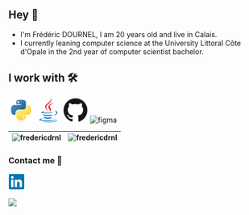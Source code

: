 ## Hey 👋

- I'm Frédéric DOURNEL, I am 20 years old and live in Calais.
- I currently leaning computer science at the University Littoral Côte d'Opale in the 2nd year of computer scientist bachelor.

## I work with 🛠

<p align="left">
  <img src="https://raw.githubusercontent.com/devicons/devicon/master/icons/python/python-original.svg" alt="python" width="50" height="50"/>
  <img src="https://raw.githubusercontent.com/devicons/devicon/master/icons/java/java-original.svg" alt="java" width="50" height="50"/>
  <img src="https://raw.githubusercontent.com/devicons/devicon/master/icons/github/github-original.svg" alt="git" width="50" height="50"/>
  <img src="https://www.vectorlogo.zone/logos/figma/figma-icon.svg" alt="figma" width="50" height="50"/>
</p>

| <img src="https://github-readme-stats.vercel.app/api?username=fredericdrnl&show_icons=true&theme=buefy" alt="fredericdrnl" />  | <img src="https://github-readme-stats.vercel.app/api/top-langs/?username=fredericdrnl&layout=compact&hide=html&theme=buefy" alt="fredericdrnl" /> |
| ------------- | ------------- |

### Contact me 💬

<p align="left">
  <a href="https://www.linkedin.com/in/fr%C3%A9d%C3%A9ric-dournel-a64292256/">
    <img src="https://raw.githubusercontent.com/devicons/devicon/master/icons/linkedin/linkedin-original.svg" alt="linkedin" width="32" height="32"/>
  </a>
</p>

<img src="https://visitor-badge.glitch.me/badge?page_id=fredericdrnl.fredericdrnl">

